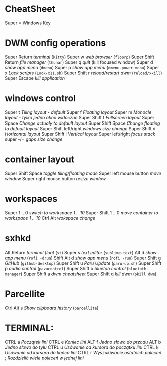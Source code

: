 # CheatSheet #
  Super = Windows Key
# DWM config operations
  Super          Return   *terminal* (`kitty`)
  Super          w        *web browser* (`floorp`)
  Super   Shift  Return   *file manager* (`thunar`)
  Super          q        *quit* (kill focused window)
  Super          d        *show app menu* (`dmenu`)
  Super          p        *show app menu* (`dmenu-power-menu`)
  Super          x        *Lock scripts* (`Lock-x11.sh`)
  Super   Shift  r        *reload/restart dwm* (`reload/xkill`)
  Super          Escape   *kill application*
# windows control
  Super          t           *Tiling layout - default* 
  Super          f           *Floating layout* 
  Super          m           *Monocle layout - tylko jedno okno widoczne* 
  Super   Shift  f           *Fullscreen layout* 
  Super   Space              *Change actualy to default layout* 
  Super   Shift  Space       *Change floating to default layout* 
  Super   Shift  left/right  *windows size change*
  Super   Shift  d           *Horizontal layout* 
  Super   Shift  i           *Vertical layout* 
  Super          left/right  *focus stack*
  super          -/+         *gaps size change*
# container layout
  Super   Shift  Space       *toggle tiling/floating mode*
  Super   left mouse button  *move window*
  Super   right mouse button *resize window*
# workspaces
  Super         1 .. 0    *switch to workspace 1 .. 10*
  Super  Shift  1 .. 0    *move container to workspace 1 .. 10*
         Ctrl   Alt       *wokspace change*
# sxhkd
  Alt             Return   *terminal float* (`st`)
  Super           s        *text editor* (`sublime-text`)
          Alt     d        *show app menu* (`rofi -drun`)
  Shift   Alt     d        *show app menu* (`rofi -run`)
  Super   Shift   g        *GitHub* (`github-desktop`)
  Super   Shift   u        *Paru Update* (`paru-up.sh`)
  Super   Shift   p        *audio control* (`pavucontrol`)
  Super   Shift   b        *bluetoh control* (`bluetoth-manager`)
  Super   Shift   a        *dwm cheatsheet*
  Super   Shift   q        *kill dwm* (`pkill dwm`)
# Parcellite
  Ctrl    Alt     s        *Show clipboard history* (`parcellite`)

# TERMINAL:
  CTRL    a  *Początek lini*
  CTRL    e  *Koniec lini*
  ALT     f  *Jedno słowo do przodu*
  ALT     b  *Jedno słowo do tyłu*
  CTRL    u  *Usówanie od kursora do początku lini*
  CTRL    k  *Usówanie od kursora do końca lini*
  CTRL    r  *Wyszukiwanie ostatnich poleceń*
          ;  *Rozdzielić wiele poleceń w jednej lini*
